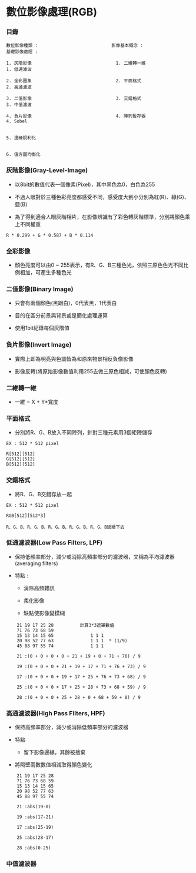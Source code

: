 數位影像處理(RGB)
======

### 目錄

```
數位影像種類 :                            影像基本概念 :                    基礎影像處理 :

1. 灰階影像                                1. 二維轉一維                    1. 低通濾波

2. 全彩圖象                                2. 平面格式                      2. 高通濾波

3. 二值影像                                3. 交錯格式                      3. 中值濾波

4. 負片影像                                4. 陣列暫存器                    4. Sobel

                                                                           5. 邊緣銳利化

                                                                           6. 值方圖均衡化

```

### 灰階影像(Gray-Level-Image)

+ 以8bit的數值代表一個像素(Pixel)，其中黑色為0，白色為255

+ 不過人眼對於三種色彩亮度都感受不同，感受度大到小分別為紅(R)、綠(G)、藍(B)

+ 為了得到適合人眼灰階相片，在影像辨識有了彩色轉灰階標準，分別將顏色乘上不同權重

```
R * 0.299 + G * 0.587 + B * 0.114

```

### 全彩影像

+ 顏色亮度可以由0 ~ 255表示，有R、G、B三種色光，依照三原色色光不同比例相加，可產生多種色光

### 二值影像(Binary Image)

+ 只會有兩個顏色(黑跟白)，0代表黑，1代表白

+ 目的在區分前景與背景或是簡化處理運算

+ 使用1bit紀錄每個灰階值

### 負片影像(Invert Image)

+ 實際上即為明亮與色調皆為和原來物景相反負像影像

+ 影像反轉(將原始影像數值利用255去做三原色相減，可使顏色反轉)

### 二維轉一維

+ 一維 = X + Y*寬度

### 平面格式

+ 分別將R、G、B放入不同陣列，針對三種元素用3個矩陣儲存

```
EX : 512 * 512 pixel

R[512][512]
G[512][512]
B[512][512]
```

### 交錯格式

+ 將R、G、B交錯存放一起

```
EX : 512 * 512 pixel

RGB[512][512*3]

R、G、B、R、G、B、R、G、B、R、G、B、R、G、B延續下去
```

### 低通濾波器(Low Pass Filters, LPF)

+ 保持低頻率部分，減少或消除高頻率部分的濾波器，又稱為平均濾波器(averaging filters)

+ 特點 :

    + 消除高頻雜訊

    + 柔化影像

    + 缺點使影像變模糊

```
    21 19 17 25 28          計算3*3遮罩數值
    71 76 73 68 59              
    15 13 14 15 65              1 1 1
    20 98 52 77 63              1 1 1  * (1/9)
    45 88 97 55 74              1 1 1      

    21 :(0 + 0 + 0 + 0 + 21 + 19 + 0 + 71 + 76) / 9

    19 :(0 + 0 + 0 + 21 + 19 + 17 + 71 + 76 + 73) / 9

    17 :(0 + 0 + 0 + 19 + 17 + 25 + 76 + 73 + 68) / 9

    25 :(0 + 0 + 0 + 17 + 25 + 28 + 73 + 68 + 59) / 9

    28 :(0 + 0 + 0 + 25 + 28 + 0 + 68 + 59 + 0) / 9
```

### 高通濾波器(High Pass Filters, HPF)

+ 保持高頻率部分，減少或消除低頻率部分的濾波器

+ 特點 

    + 留下影像邊緣，其餘被捨棄

+ 將隔壁兩數數值相減取得顏色變化

```
    21 19 17 25 28         
    71 76 73 68 59
    15 13 14 15 65
    20 98 52 77 63
    45 88 97 55 74

    21 :abs(19-0)
    
    19 :abs(17-21)

    17 :abs(25-19)

    25 :abs(28-17)

    28 :abs(0-25)
```

### 中值濾波器